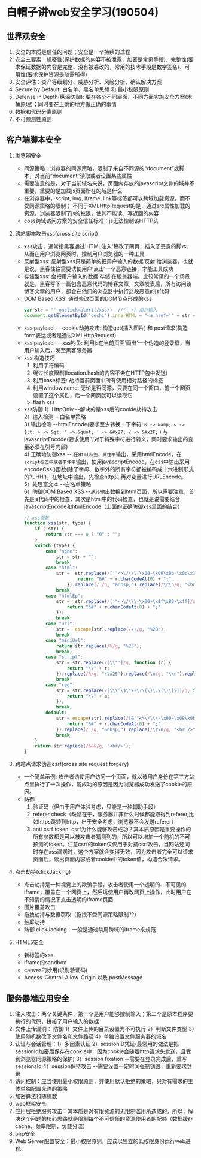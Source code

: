 # 白帽子讲web安全学习(190504)

## 世界观安全

1. 安全的本质是信任的问题；安全是一个持续的过程
2. 安全三要素：机密性(保护数据的内容不被泄露，加密是常见手段)、完整性(要求保证数据的内容是完整、没有被篡改的，常用的技术手段是数字签名)、可用性(要求保护资源是随需所得)
3. 安全评估：资产等级划分、威胁分析、风险分析、确认解决方案
4. Secure by Default: 白名单、黑名单思想  和 最小权限原则
5. Defense in Depth(纵深防御): 要在各个不同层面、不同方面实施安全方案(木桶原理)；同时要在正确的地方做正确的事情
6. 数据和代码分离原则
7. 不可预测性原则

## 客户端脚本安全

1. 浏览器安全
    - 同源策略：浏览器的同源策略，限制了来自不同源的“document”或脚本，对当前“document”读取或者设置某些属性
    - 需要注意的是，对于当前域名来说，页面内存放的javascript文件的域并不重要，重要的是加载js页面所在的域是什么
    - 在浏览器中，script, img, iframe, link等标签都可以跨域加载资源，而不受同源策略的限制； 不同于XMLHttpRequest的是，通过src属性加载的资源，浏览器限制了js的权限，使其不能读、写返回的内容
    - coss跨域访问方案的安全信任标准：js无法控制该HTTP头

2. 跨站脚本攻击xss(cross site script)
    - xss攻击，通常指黑客通过'HTML注入'篡改了网页，插入了恶意的脚本，从而在用户浏览网页时，控制用户浏览器的一种工具
    - 反射型xss: 反射型xss只是简单的把用户输入的数据’反射‘给浏览器，也就是说，黑客往往需要诱使用户’点击‘一个恶意链接，才能工具成功
    - 存储型xss: 会把用户输入的数据’存储‘在服务器端。比较常见的一个场景就是，黑客写下一篇包含恶意代码的博客文章，文章发表后，所有访问该博客文章的用户，都会在他们的浏览器中执行这段恶意的js代码
    - DOM Based XSS: 通过修改页面的DOM节点形成的xss
      ```js
      var str = "' onclick=alert(/xss/)  //"; // 用户输入
      document.getElementById('ceshi').innerHTML = "<a href='" + str + "' >testLink</a>";
      ```
    - xss payload ---cookie劫持攻击: 构造get(插入图片) 和 post请求(构造form表达或者是通过XMLHttpRequest)
    - xss payload ---xss钓鱼: 利用js在当前页面’画出‘一个伪造的登录框，当用户输入后，发至黑客服务器
    - xss 构造技巧
      1) 利用字符编码  
      2) 绕过长度限制(location.hash的内容不会在HTTP包中发送)  
      3) 利用base标签: 劫持当前页面中所有使用相对路径的标签  
      4) 利用window.name: 无论是否同源，只要在同一个窗口，前一个网页设置了这个属性，后一个网页就可以读取它  
      5) flash xss
    - xss防御 
      1）HttpOnly --解决的是xss后的cookie劫持攻击  
      2）输入检测 --白名单策略  
      3) 输出检测 --htmlEncode(要求至少转换一下字符: `& -> &amp; < -> $lt; > -> &gt; " -> &quot; ' -> &#x27; / -> &#x2F;` ) 与 javascriptEncode(要求使用’\‘对于特殊字符进行转义，同时要求输出的变量必须在引号内部)  
      4) 正确地防御xss -- 在`Html标签、属性中`输出，采用htmlEncode，在`script标签中或者事件中`输出，使用javascriptEncode，在css中输出采用encodeCss()函数(除了字母、数字外的所有字符都被编码成十六进制形式的’\uHH‘)，在地址中输出，先检查http头,再对变量进行URLEncode。  
      5）处理富文本 --白名单策略  
      6）防御DOM Based XSS --从js输出数据到html页面，所以需要注意，首先是js代码中的检查，其次是html中的代码检查，也就是说需要结合javascriptEncode和htmlEncode（上面的正确防御xss里面的结合）  
        ```js
        // xss函数
        function xss(str, type) {
            if (!str) {
                return str === 0 ? "0" : "";
            }
            switch (type) {
                case "none":
                    str = str + "";
                    break;
                case "html":
                    str =  str.replace(/['"<>\/\\\-\x00-\x09\x0b-\x0c\x1f\x80-\xff]/g, function (r) {
                            return "&#" + r.charCodeAt(0) + ";"
                        }).replace(/ /g, "&nbsp;").replace(/\r\n/g, "<br />").replace(/\n/g, "<br />").replace(/\r/g, "<br />");
                    break;
                case "htmlEp":
                    str =  str.replace(/['"<>\/\\\-\x00-\x1f\x80-\xff]/g, function (r) {
                        return "&#" + r.charCodeAt(0) + ";"
                    });
                    break;
                case "url":
                    str =  escape(str).replace(/\+/g, "%2B");
                    break;
                case "miniUrl":
                    return str.replace(/%/g, "%25");
                    break;
                case "script":
                    str = str.replace(/[\\"']/g, function (r) {
                        return "\\" + r;
                    }).replace(/%/g, "\\x25").replace(/\n/g, "\\n").replace(/\r/g, "\\r").replace(/\x01/g, "\\x01");
                    break;
                case "reg":
                    str = str.replace(/[\\\^\$\*\+\?\{\}\.\(\)\[\]]/g, function (a) {
                        return "\\" + a;
                    });
                    break;
                default:
                    str = escape(str).replace(/[&'"<>\/\\\-\x00-\x09\x0b-\x0c\x1f\x80-\xff]/g, function (r) {
                        return "&#" + r.charCodeAt(0) + ";"
                    }).replace(/ /g, "&nbsp;").replace(/\r\n/g, "<br />").replace(/\n/g, "<br />").replace(/\r/g, "<br />");
                    break;
            }
            return str.replace(/&&&/g, '<br/>');
        }
        ```

3. 跨站点请求伪造csrf(cross site request forgery)
    - 一个简单示例: 攻击者诱使用户访问一个页面，就以该用户身份在第三方站点里执行了一次操作，能成功的原因是因为浏览器成功发送了cookie的原因。
    - 防御
      1) 验证码（但由于用户体验考虑，只能是一种辅助手段）
      2) referer check（缺陷在于，服务器并非什么时候都能取得到referer,比如https跳转到http，出于安全考虑，浏览器不会发送referer）  
      3) anti csrf token: csrf为什么能够攻击成功？其本质原因是重要操作的所有参数都是可以被攻击者猜测到的，所以可以增加一个随机的不可预测的token。注意csrf的token仅仅用于对抗csrf攻击，当网站还同时存在xss漏洞时，这个方案就会变得无效，因为攻击者完全可以请求页面后，读出页面内容或者cookie中的token值，构造合法请求。  

4. 点击劫持(clickJacking)
    - 点击劫持是一种视觉上的欺骗手段，攻击者使用一个透明的、不可见的iframe，覆盖在一个网页上，然后诱使用户再改网页上操作，此时用户在不知情的情况下点击透明的iframe页面  
    - 图片覆盖攻击  
    - 拖拽劫持与数据窃取（拖拽不受同源策略限制??）  
    - 触屏劫持
    - 防御 clickJacking：一般是通过禁用跨域的iframe来规范  

5. HTML5安全
    - 新标签的xss
    - iframe的sandbox
    - canvas的妙用(识别验证码) 
    - Access-Control-Allow-Origin 以及 postMessage

## 服务器端应用安全

1. 注入攻击：两个关键条件，第一个是用户能够控制输入；第二个是原本程序要执行的代码，拼接了用户输入的数据 
2. 文件上传漏洞： 防御 1）文件上传的目录设置为不可执行 2）判断文件类型 3）使用随机数改下文件名和文件路径 4）单独设置文件服务器的域名
3. 认证与会话管理：1）多因素认证 2）sessionID凭证(最常用的做法是把sessionId加密后保存在cookie中，因为cookie会随着http请求头发送，且受到浏览器同源策略的保护) 3）session fixation --需要在登录完成后，重写sessionaId 4）session保持攻击 --需要设置一定时间强制销毁，重新要求登录
4. 访问控制：应当使用最小权限原则，并使用默认拒绝的策略，只对有需求的主体单独配置允许的策略
5. 加密算法和随机数
6. web框架安全
7. 应用层拒绝服务攻击：其本质是对有限资源的无限制滥用所造成的。所以，解决这个问题的核心思路就是限制每个不可信任的资源使用者的配额（数据缓存cache，频率限制，负载分流）
8. php安全
9. Web Server配置安全：最小权限原则，应该以独立的低权限身份运行web进程。